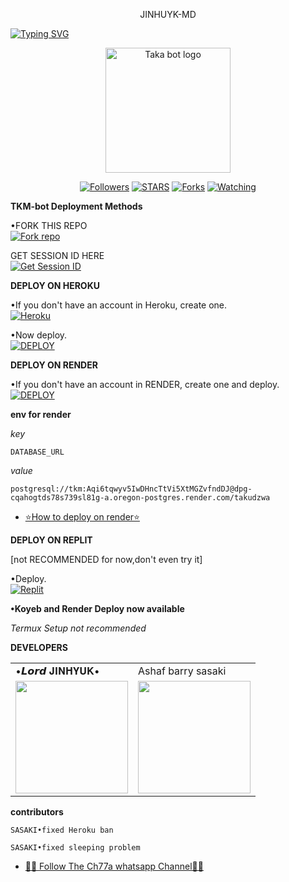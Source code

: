 <p align="center">
JINHUYK-MD
</p>

<a href="https://git.io/typing-svg"><img src="https://readme-typing-svg.demolab.com?font=Black+Ops+One&size=50&pause=1000&color=DAA520&center=true&width=910&height=100&lines=THANKS FOR CHOOSING +JINHUYK-MD;MULTI+DEVICE+WHATSAPP+BOT" alt="Typing SVG" /></a>
  </p>

<p align="center">
  <a href="https://github.com/KangJinhuyk">
    <img alt="Taka bot logo" height="200" src="https://i.imgur.com/xvYDAsD.jpeg">
  </a>
</p>

<p align="center">
  <a href="https://github.com/KangJinhuyk?tab=followers"><img title="Followers" src="https://img.shields.io/github/followers/Ch77a?label=Followers&style=social"></a>
  <a href="https://github.com/KangJinhuyk/JINHUYK-MD/stargazers/"><img title="STARS" src="https://img.shields.io/github/stars/KangJinhuyk/JINHUYK-MD?&style=social"></a>
  <a href="https://github.com/KangJinhuyk/JINHUYK-MD/network/members"><img title="Forks" src="https://img.shields.io/github/forks/KangJinhuyk/JINHUYK-MD?style=social"></a>
  <a href="https://github.com/KangJinhuyk/JINHUYK-MD/watchers"><img title="Watching" src="https://img.shields.io/github/watchers/KangJinhuyk/JINHUYK-MD?label=Watching&style=social"></a>
</p>

 **TKM-bot Deployment Methods**

•FORK THIS REPO
 <br>
 <a href='https://github.com/KangJinhuyk/JINHUYK-MD/fork' target="_blank"><img alt='Fork repo' src='https://img.shields.io/badge/Fork-black?style=for-the-badge&logo=git&logoColor=white'/></a>

 GET SESSION ID HERE
 <br>
 <a href='https://kata-session.onrender.com' target="_blank"><img alt='Get Session ID' src='https://img.shields.io/badge/Get session id-blue?style=for-the-badge&logo=opencv&logoColor=white'/></a> 

**DEPLOY ON HEROKU**

•If you don't have an account in Heroku, create one.
   <br>
    <a href='https://signup.heroku.com/' target="_blank"><img alt='Heroku' src='https://img.shields.io/badge/-Create-purple?style=for-the-badge&logo=heroku&logoColor=white'/></a>

•Now deploy.
    <br>
    <a href='https://dashboard.heroku.com/new?template=https://github.com/KangJinhuyk/JINHUYK-MD' target="_blank"><img alt='DEPLOY' src='https://img.shields.io/badge/-DEPLOY-purple?style=for-the-badge&logo=heroku&logoColor=white'/></a>

**DEPLOY ON RENDER**

•If you don't have an account in RENDER, create one and deploy.
    <br>
    <a href='https://dashboard.render.com/select-repo?type=web' target="_blank"><img alt='DEPLOY' src='https://img.shields.io/badge/-DEPLOY-black?style=for-the-badge&logo=render&logoColor=white'/></a>

**env for render**

_key_

```
DATABASE_URL
```
_value_

```
postgresql://tkm:Aqi6tqwyv5IwDHncTtVi5XtMGZvfndDJ@dpg-cqahogtds78s739sl81g-a.oregon-postgres.render.com/takudzwa
```
* [⭐️How to deploy on render⭐️](https://youtu.be/FiRpFMZZrMU?si=tyLUSRBqLt4wyfK-)


**DEPLOY ON REPLIT**

[not RECOMMENDED for now,don't even try it]

•Deploy.
    <br>
    <a href='https://replit.com/github/KangJinhuyk/JINHUYK-MD' target="_blank"><img alt='Replit' src='https://img.shields.io/badge/-Deploy-red?style=for-the-badge&logo=replit&logoColor=white'/></a>

**•Koyeb and Render Deploy now available**

_Termux Setup not recommended_

**DEVELOPERS**

<table>
  <tr>
    <td>•𝙇𝙤𝙧𝙙 𝐉𝚰𝚴𝚮𝐘𝐔𝐊•</td>
    <td>Ashaf barry sasaki</td>
  </tr>
  <tr>
    <td><a href="https://github.com/KangJinhuyk"><img src="https://i.imgur.com/xvYDAsD.jpeg" width="180"</td>
    <td><a href="https://github.com/BarryAllen100"><img src="https://i.imgur.com/TAGPcMC.jpeg" width="180"</td>
  </tr>
</table>

**contributors**

```
SASAKI•fixed Heroku ban
```
```
SASAKI•fixed sleeping problem
```

* [🧑‍💻 Follow The Ch77a whatsapp Channel🧑‍💻](https://whatsapp.com/channel/0029Vajrhmz96H4IsEjh4a41)



